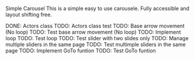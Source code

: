 Simple Carousel
This is a simple easy to use carousele. Fully accessible and layout shifting free.

DONE: Actors class
TODO: Actors class test
TODO: Base arrow movement (No loop)
TODO: Test base arrow movement (No loop)
TODO: Implement loop
TODO: Test loop
TODO: Test slider with two slides only
TODO: Manage multiple sliders in the same page
TODO: Test multimple sliders in the same page
TODO: Implement GoTo funtion
TODO: Test GoTo funtion